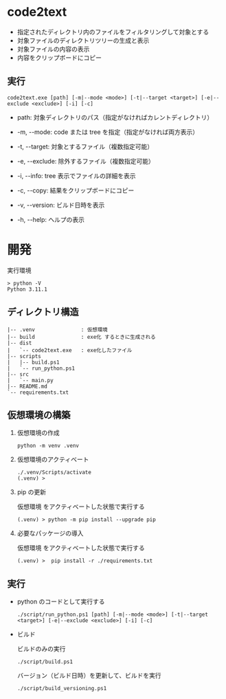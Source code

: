 # code2text

- 指定されたディレクトリ内のファイルをフィルタリングして対象とする
- 対象ファイルのディレクトリツリーの生成と表示
- 対象ファイルの内容の表示
- 内容をクリップボードにコピー

## 実行

```
code2text.exe [path] [-m|--mode <mode>] [-t|--target <target>] [-e|--exclude <exclude>] [-i] [-c]
```

- path: 対象ディレクトリのパス（指定がなければカレントディレクトリ）
- -m, --mode: code または tree を指定（指定がなければ両方表示）
- -t, --target: 対象とするファイル（複数指定可能）
- -e, --exclude: 除外するファイル（複数指定可能）
- -i, --info: tree 表示でファイルの詳細を表示
- -c, --copy: 結果をクリップボードにコピー

- -v, --version: ビルド日時を表示
- -h, --help: ヘルプの表示

# 開発

実行環境
```
> python -V
Python 3.11.1
```

## ディレクトリ構造

```
|-- .venv               : 仮想環境
|-- build               : exe化 するときに生成される
|-- dist
|   `-- code2text.exe   : exe化したファイル
|-- scripts
|   |-- build.ps1
|   `-- run_python.ps1
|-- src
|   `-- main.py
|-- README.md
`-- requirements.txt
```

## 仮想環境の構築

1. 仮想環境の作成
    ```
    python -m venv .venv
    ```

1. 仮想環境のアクティベート
    ```
    ./.venv/Scripts/activate
    (.venv) > 
    ```

1. pip の更新

    仮想環境 をアクティベートした状態で実行する
    ```
    (.venv) > python -m pip install --upgrade pip
    ```

1. 必要なパッケージの導入

    仮想環境 をアクティベートした状態で実行する
    ```
    (.venv) >  pip install -r ./requirements.txt
    ```

## 実行

- python のコードとして実行する
    ```
    ./script/run_python.ps1 [path] [-m|--mode <mode>] [-t|--target <target>] [-e|--exclude <exclude>] [-i] [-c]
    ```

- ビルド

    ビルドのみの実行
    ```
    ./script/build.ps1
    ```

    バージョン（ビルド日時）を更新して、ビルドを実行
    ```
    ./script/build_versioning.ps1
    ```
